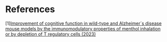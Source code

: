 # References
[1][Improvement of cognitive function in wild-type and Alzheimer´s disease mouse models by the immunomodulatory properties of menthol inhalation or by depletion of T regulatory cells (2023)](https://www.frontiersin.org/articles/10.3389/fimmu.2023.1130044/full)
